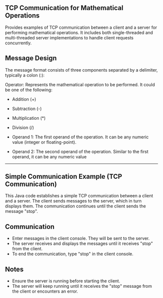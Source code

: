 ## TCP Communication for Mathematical Operations

Provides examples of TCP communication between a client and a server for performing mathematical operations. It includes both single-threaded and multi-threaded server implementations to handle client requests concurrently.
## Message Design
The message format consists of three components separated by a delimiter, typically a colon (:):

Operator: Represents the mathematical operation to be performed. It could be one of the following:

* Addition (+)
* Subtraction (-)
* Multiplication (*)
* Division (/)

* Operand 1: The first operand of the operation. It can be any numeric value (integer or floating-point).

* Operand 2: The second operand of the operation. Similar to the first operand, it can be any numeric value
---------------------------------------------------------------------
## Simple Communication Example (TCP Communication)
This Java code establishes a simple TCP communication between a client and a server. The client sends messages to the server, which in turn displays them. The communication continues until the client sends the message "stop". 

## Communication
- Enter messages in the client console. They will be sent to the server.
- The server receives and displays the messages until it receives "stop" from the client.
- To end the communication, type "stop" in the client console.

## Notes
- Ensure the server is running before starting the client.
- The server will keep running until it receives the "stop" message from the client or encounters an error.

